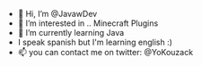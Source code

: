 - 👋 Hi, I’m @JavawDev
- 👀 I’m interested in .. Minecraft Plugins
- 🌱 I’m currently learning Java 
- I speak spanish but I'm learning english :)
- 📫 you can contact me on twitter: @YoKouzack 

<!---
Discord: ! SSS#8448
--->
